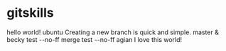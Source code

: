 gitskills
=========
hello world!
ubuntu
Creating a new branch is quick and simple.
master & becky
test --no-ff merge
test --no-ff agian
I love this world!
